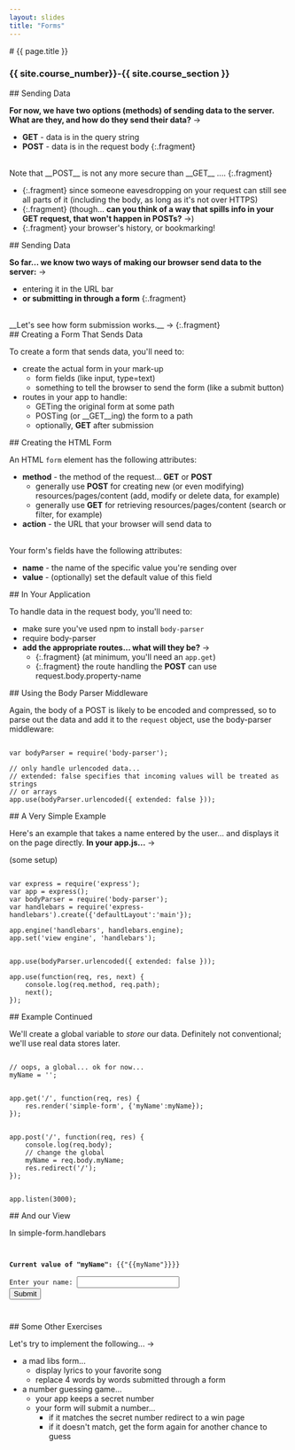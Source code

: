 ```yaml
---
layout: slides
title: "Forms"
---
```

<section markdown="block" class="intro-slide">
# {{ page.title }}

### {{ site.course_number}}-{{ site.course_section }}

<p><small></small></p>
</section>
<section markdown="block">
## Sending Data


__For now, we have two options (methods) of sending data to the server. What are they, and how do they send their data?__ &rarr;

* __GET__ - data is in the query string
* __POST__ - data is in the request body
{:.fragment}

<br>
Note that __POST__ is not any more secure than __GET__ ....
{:.fragment}

* {:.fragment} since someone eavesdropping on your request can still see all parts of it (including the body, as long as it's not over HTTPS) 
* {:.fragment} (though... __can you think of a way that spills info in your GET request, that won't happen in POSTs?__ &rarr;)
* {:.fragment} your browser's history, or bookmarking!
</section>

<section markdown="block">
## Sending Data

__So far... we know two ways of making our browser send data to the server:__ &rarr;

* entering it in the URL bar
* __or submitting in through a form__
{:.fragment}

<br>
__Let's see how form submission works.__ &rarr;
{:.fragment}
</section>

<section markdown="block">
## Creating a Form That Sends Data

To create a form that sends data, you'll need to:

* create the actual form in your mark-up
	* form fields (like input, type=text)
	* something to tell the browser to send the form (like a submit button)
* routes in your app to handle:
	* GETing the original form at some path
	* POSTing (or __GET__ing) the form to a path
	* optionally, __GET__ after submission
</section>

<section markdown="block">
## Creating the HTML Form

An HTML <code>form</code> element has the following attributes:

* __method__ - the method of the request... __GET__ or __POST__
	* generally use __POST__ for creating new (or even modifying) resources/pages/content (add, modify or delete data, for example)
	* generally use __GET__ for retrieving resources/pages/content (search or filter, for example)
* __action__ - the URL that your browser will send data to

<br>
Your form's fields have the following attributes:

* __name__ - the name of the specific value you're sending over
* __value__ - (optionally) set the default value of this field
</section>

<section markdown="block">
## In Your Application

To handle data in the request body, you'll need to:

* make sure you've used npm to install <code>body-parser</code>
* require body-parser
* __add the appropriate routes... what will they be?__ &rarr;
	* {:.fragment} (at minimum, you'll need an <code>app.get</code>)
	* {:.fragment} the route handling the __POST__ can use request.body.property-name
</section>

<section markdown="block">
## Using the Body Parser Middleware

Again, the body of a POST is likely to be encoded and compressed, so to parse out the data and add it to the <code>request</code> object, use the body-parser middleware:

<pre><code data-trim contenteditable>
var bodyParser = require('body-parser');

// only handle urlencoded data...
// extended: false specifies that incoming values will be treated as strings
// or arrays
app.use(bodyParser.urlencoded({ extended: false }));
</code></pre>


</section>

<section markdown="block">
## A Very Simple Example

Here's an example that takes a name entered by the user... and displays it on the page directly. __In your app.js...__ &rarr;

(some setup)

<pre><code data-trim contenteditable>
var express = require('express');
var app = express();
var bodyParser = require('body-parser');
var handlebars = require('express-handlebars').create({'defaultLayout':'main'});

app.engine('handlebars', handlebars.engine);
app.set('view engine', 'handlebars');
</code></pre>
<pre><code data-trim contenteditable>
app.use(bodyParser.urlencoded({ extended: false }));

app.use(function(req, res, next) {
	console.log(req.method, req.path);
	next();
});
</code></pre>

</section>
<section markdown="block">
## Example Continued

We'll create a global variable to _store_ our data. Definitely not conventional; we'll use real data stores later.

<pre><code data-trim contenteditable>
// oops, a global... ok for now...
myName = '';
</code></pre>
<pre><code data-trim contenteditable>
app.get('/', function(req, res) {
	res.render('simple-form', {'myName':myName});
});
</code></pre>
<pre><code data-trim contenteditable>
app.post('/', function(req, res) {
	console.log(req.body);
	// change the global
	myName = req.body.myName;
	res.redirect('/');
});
</code></pre>
<pre><code data-trim contenteditable>
app.listen(3000);
</code></pre>

</section>

<section markdown="block">
## And our View

In simple-form.handlebars

<pre><code data-trim contenteditable>

<strong>Current value of "myName":</strong> {{"{{myName"}}}}
<form method="POST" action="/">
Enter your name: <input type='text' name="myName">
<input type="submit">
</form>
</code></pre>
</section>

<section markdown="block">
## Some Other Exercises

Let's try to implement the following... &rarr;

* a mad libs form...
	* display lyrics to your favorite song
	* replace 4 words by words submitted through a form
* a number guessing game...
	* your app keeps a secret number
	* your form will submit a number... 
		* if it matches the secret number redirect to a win page
		* if it doesn't match, get the form again for another chance to guess
</section>


